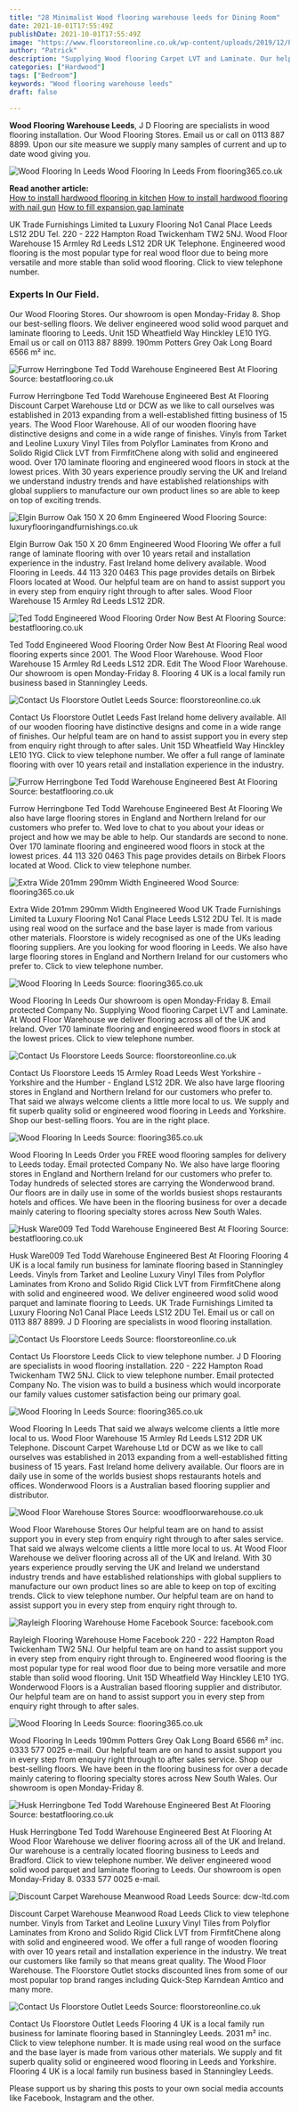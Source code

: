 ```yaml
---
title: "28 Minimalist Wood flooring warehouse leeds for Dining Room"
date: 2021-10-01T17:55:49Z
publishDate: 2021-10-01T17:55:49Z
image: "https://www.floorstoreonline.co.uk/wp-content/uploads/2019/12/Photo-27-08-2018-10-36-42-1024x768.jpg"
author: "Patrick"
description: "Supplying Wood flooring Carpet LVT and Laminate. Our helpful team are on hand to assist support you in every step from enquiry right through to. Wood flooring warehouse leeds"
categories: ["Hardwood"]
tags: ["Bedroom"]
keywords: "Wood flooring warehouse leeds"
draft: false

---
```

<!-- Head tag Code -->
**Wood Flooring Warehouse Leeds**, J D Flooring are specialists in wood flooring installation. Our Wood Flooring Stores. Email us or call on 0113 887 8899. Upon our site measure we supply many samples of current and up to date wood giving you.

![Wood Flooring In Leeds](https://flooring365.co.uk/media/wysiwyg/parquet-flooring.jpg "Wood Flooring In Leeds")
Wood Flooring In Leeds From flooring365.co.uk

**Read another article:**  
[How to install hardwood flooring in kitchen](/how-to-install-hardwood-flooring-in-kitchen/)
[How to install hardwood flooring with nail gun](/how-to-install-hardwood-flooring-with-nail-gun/)
[How to fill expansion gap laminate](/how-to-fill-expansion-gap-laminate/)


UK Trade Furnishings Limited ta Luxury Flooring No1 Canal Place Leeds LS12 2DU Tel. 220 - 222 Hampton Road Twickenham TW2 5NJ. Wood Floor Warehouse 15 Armley Rd Leeds LS12 2DR UK Telephone. Engineered wood flooring is the most popular type for real wood floor due to being more versatile and more stable than solid wood flooring. Click to view telephone number.

### Experts In Our Field.

Our Wood Flooring Stores. Our showroom is open Monday-Friday 8. Shop our best-selling floors. We deliver engineered wood solid wood parquet and laminate flooring to Leeds. Unit 15D Wheatfield Way Hinckley LE10 1YG. Email us or call on 0113 887 8899. 190mm Potters Grey Oak Long Board 6566 m² inc.


![Furrow Herringbone Ted Todd Warehouse Engineered Best At Flooring](https://www.bestatflooring.co.uk/wp-content/uploads/2018/06/furrow-cameo.jpg "Furrow Herringbone Ted Todd Warehouse Engineered Best At Flooring")
Source: bestatflooring.co.uk

Furrow Herringbone Ted Todd Warehouse Engineered Best At Flooring Discount Carpet Warehouse Ltd or DCW as we like to call ourselves was established in 2013 expanding from a well-established fitting business of 15 years. The Wood Floor Warehouse. All of our wooden flooring have distinctive designs and come in a wide range of finishes. Vinyls from Tarket and Leoline Luxury Vinyl Tiles from Polyflor Laminates from Krono and Solido Rigid Click LVT from FirmfitChene along with solid and engineered wood. Over 170 laminate flooring and engineered wood floors in stock at the lowest prices. With 30 years experience proudly serving the UK and Ireland we understand industry trends and have established relationships with global suppliers to manufacture our own product lines so are able to keep on top of exciting trends.

![Elgin Burrow Oak 150 X 20 6mm Engineered Wood Flooring](https://www.luxuryflooringandfurnishings.co.uk/media/catalog/product/cache/bbe8e954fbd5d779641bc44f2a3cfce4/1/5/150mm_tumbled_edge_coffee_brushed_and_lacquered_engineered_european_oak_wood_flooring_20_6mm_thick1.jpg "Elgin Burrow Oak 150 X 20 6mm Engineered Wood Flooring")
Source: luxuryflooringandfurnishings.co.uk

Elgin Burrow Oak 150 X 20 6mm Engineered Wood Flooring We offer a full range of laminate flooring with over 10 years retail and installation experience in the industry. Fast Ireland home delivery available. Wood Flooring in Leeds. 44 113 320 0463 This page provides details on Birbek Floors located at Wood. Our helpful team are on hand to assist support you in every step from enquiry right through to after sales. Wood Floor Warehouse 15 Armley Rd Leeds LS12 2DR.

![Ted Todd Engineered Wood Flooring Order Now Best At Flooring](https://www.bestatflooring.co.uk/wp-content/uploads/2020/09/Ted-Todd-Fleece-Chevron-300x300.jpg "Ted Todd Engineered Wood Flooring Order Now Best At Flooring")
Source: bestatflooring.co.uk

Ted Todd Engineered Wood Flooring Order Now Best At Flooring Real wood flooring experts since 2001. The Wood Floor Warehouse. Wood Floor Warehouse 15 Armley Rd Leeds LS12 2DR. Edit The Wood Floor Warehouse. Our showroom is open Monday-Friday 8. Flooring 4 UK is a local family run business based in Stanningley Leeds.

![Contact Us Floorstore Outlet Leeds](https://www.floorstoreonline.co.uk/wp-content/uploads/2019/12/Photo-27-08-2018-10-37-09-1024x768.jpg "Contact Us Floorstore Outlet Leeds")
Source: floorstoreonline.co.uk

Contact Us Floorstore Outlet Leeds Fast Ireland home delivery available. All of our wooden flooring have distinctive designs and come in a wide range of finishes. Our helpful team are on hand to assist support you in every step from enquiry right through to after sales. Unit 15D Wheatfield Way Hinckley LE10 1YG. Click to view telephone number. We offer a full range of laminate flooring with over 10 years retail and installation experience in the industry.

![Furrow Herringbone Ted Todd Warehouse Engineered Best At Flooring](https://www.bestatflooring.co.uk/wp-content/uploads/2018/06/Furrow-hbone-1.jpg "Furrow Herringbone Ted Todd Warehouse Engineered Best At Flooring")
Source: bestatflooring.co.uk

Furrow Herringbone Ted Todd Warehouse Engineered Best At Flooring We also have large flooring stores in England and Northern Ireland for our customers who prefer to. Wed love to chat to you about your ideas or project and how we may be able to help. Our standards are second to none. Over 170 laminate flooring and engineered wood floors in stock at the lowest prices. 44 113 320 0463 This page provides details on Birbek Floors located at Wood. Click to view telephone number.

![Extra Wide 201mm 290mm Width Engineered Wood](https://flooring365.co.uk/media/catalog/product/cache/b78080577aac4838fcc0745be0f25fd9/p/1/p1030746.jpg "Extra Wide 201mm 290mm Width Engineered Wood")
Source: flooring365.co.uk

Extra Wide 201mm 290mm Width Engineered Wood UK Trade Furnishings Limited ta Luxury Flooring No1 Canal Place Leeds LS12 2DU Tel. It is made using real wood on the surface and the base layer is made from various other materials. Floorstore is widely recognised as one of the UKs leading flooring suppliers. Are you looking for wood flooring in Leeds. We also have large flooring stores in England and Northern Ireland for our customers who prefer to. Click to view telephone number.

![Wood Flooring In Leeds](https://flooring365.co.uk/media/wysiwyg/parquet-flooring.jpg "Wood Flooring In Leeds")
Source: flooring365.co.uk

Wood Flooring In Leeds Our showroom is open Monday-Friday 8. Email protected Company No. Supplying Wood flooring Carpet LVT and Laminate. At Wood Floor Warehouse we deliver flooring across all of the UK and Ireland. Over 170 laminate flooring and engineered wood floors in stock at the lowest prices. Click to view telephone number.

![Contact Us Floorstore Leeds](https://www.floorstoreonline.co.uk/wp-content/uploads/2020/03/floorstore-leeds-06.jpg "Contact Us Floorstore Leeds")
Source: floorstoreonline.co.uk

Contact Us Floorstore Leeds 15 Armley Road Leeds West Yorkshire - Yorkshire and the Humber - England LS12 2DR. We also have large flooring stores in England and Northern Ireland for our customers who prefer to. That said we always welcome clients a little more local to us. We supply and fit superb quality solid or engineered wood flooring in Leeds and Yorkshire. Shop our best-selling floors. You are in the right place.

![Wood Flooring In Leeds](https://flooring365.co.uk/media/wysiwyg/solid-wood-flooring.jpg "Wood Flooring In Leeds")
Source: flooring365.co.uk

Wood Flooring In Leeds Order you FREE wood flooring samples for delivery to Leeds today. Email protected Company No. We also have large flooring stores in England and Northern Ireland for our customers who prefer to. Today hundreds of selected stores are carrying the Wonderwood brand. Our floors are in daily use in some of the worlds busiest shops restaurants hotels and offices. We have been in the flooring business for over a decade mainly catering to flooring specialty stores across New South Wales.

![Husk Ware009 Ted Todd Warehouse Engineered Best At Flooring](https://www.bestatflooring.co.uk/wp-content/uploads/2014/11/Warehouse-Husk.jpg "Husk Ware009 Ted Todd Warehouse Engineered Best At Flooring")
Source: bestatflooring.co.uk

Husk Ware009 Ted Todd Warehouse Engineered Best At Flooring Flooring 4 UK is a local family run business for laminate flooring based in Stanningley Leeds. Vinyls from Tarket and Leoline Luxury Vinyl Tiles from Polyflor Laminates from Krono and Solido Rigid Click LVT from FirmfitChene along with solid and engineered wood. We deliver engineered wood solid wood parquet and laminate flooring to Leeds. UK Trade Furnishings Limited ta Luxury Flooring No1 Canal Place Leeds LS12 2DU Tel. Email us or call on 0113 887 8899. J D Flooring are specialists in wood flooring installation.

![Contact Us Floorstore Leeds](https://www.floorstoreonline.co.uk/wp-content/uploads/2020/03/floorstore-leeds-035.jpg "Contact Us Floorstore Leeds")
Source: floorstoreonline.co.uk

Contact Us Floorstore Leeds Click to view telephone number. J D Flooring are specialists in wood flooring installation. 220 - 222 Hampton Road Twickenham TW2 5NJ. Click to view telephone number. Email protected Company No. The vision was to build a business which would incorporate our family values customer satisfaction being our primary goal.

![Wood Flooring In Leeds](https://flooring365.co.uk/media/wysiwyg/laminate-flooring.jpg "Wood Flooring In Leeds")
Source: flooring365.co.uk

Wood Flooring In Leeds That said we always welcome clients a little more local to us. Wood Floor Warehouse 15 Armley Rd Leeds LS12 2DR UK Telephone. Discount Carpet Warehouse Ltd or DCW as we like to call ourselves was established in 2013 expanding from a well-established fitting business of 15 years. Fast Ireland home delivery available. Our floors are in daily use in some of the worlds busiest shops restaurants hotels and offices. Wonderwood Floors is a Australian based flooring supplier and distributor.

![Wood Floor Warehouse Stores](https://cdn.woodfloorwarehouse.co.uk/media//stores/cache/430/bangor_store_outside_small.jpg "Wood Floor Warehouse Stores")
Source: woodfloorwarehouse.co.uk

Wood Floor Warehouse Stores Our helpful team are on hand to assist support you in every step from enquiry right through to after sales service. That said we always welcome clients a little more local to us. At Wood Floor Warehouse we deliver flooring across all of the UK and Ireland. With 30 years experience proudly serving the UK and Ireland we understand industry trends and have established relationships with global suppliers to manufacture our own product lines so are able to keep on top of exciting trends. Click to view telephone number. Our helpful team are on hand to assist support you in every step from enquiry right through to.

![Rayleigh Flooring Warehouse Home Facebook](https://lookaside.fbsbx.com/lookaside/crawler/media/?media_id=4017656738250439 "Rayleigh Flooring Warehouse Home Facebook")
Source: facebook.com

Rayleigh Flooring Warehouse Home Facebook 220 - 222 Hampton Road Twickenham TW2 5NJ. Our helpful team are on hand to assist support you in every step from enquiry right through to. Engineered wood flooring is the most popular type for real wood floor due to being more versatile and more stable than solid wood flooring. Unit 15D Wheatfield Way Hinckley LE10 1YG. Wonderwood Floors is a Australian based flooring supplier and distributor. Our helpful team are on hand to assist support you in every step from enquiry right through to after sales.

![Wood Flooring In Leeds](https://flooring365.co.uk/media/wysiwyg/engineered-wood-flooring_1.jpg "Wood Flooring In Leeds")
Source: flooring365.co.uk

Wood Flooring In Leeds 190mm Potters Grey Oak Long Board 6566 m² inc. 0333 577 0025 e-mail. Our helpful team are on hand to assist support you in every step from enquiry right through to after sales service. Shop our best-selling floors. We have been in the flooring business for over a decade mainly catering to flooring specialty stores across New South Wales. Our showroom is open Monday-Friday 8.

![Husk Herringbone Ted Todd Warehouse Engineered Best At Flooring](https://www.bestatflooring.co.uk/wp-content/uploads/2016/08/husk-herringbone-cameo-copyright.jpeg "Husk Herringbone Ted Todd Warehouse Engineered Best At Flooring")
Source: bestatflooring.co.uk

Husk Herringbone Ted Todd Warehouse Engineered Best At Flooring At Wood Floor Warehouse we deliver flooring across all of the UK and Ireland. Our warehouse is a centrally located flooring business to Leeds and Bradford. Click to view telephone number. We deliver engineered wood solid wood parquet and laminate flooring to Leeds. Our showroom is open Monday-Friday 8. 0333 577 0025 e-mail.

![Discount Carpet Warehouse Meanwood Road Leeds](https://www.dcw-ltd.com/wp-content/uploads/2020/03/lvt-1.jpg "Discount Carpet Warehouse Meanwood Road Leeds")
Source: dcw-ltd.com

Discount Carpet Warehouse Meanwood Road Leeds Click to view telephone number. Vinyls from Tarket and Leoline Luxury Vinyl Tiles from Polyflor Laminates from Krono and Solido Rigid Click LVT from FirmfitChene along with solid and engineered wood. We offer a full range of wooden flooring with over 10 years retail and installation experience in the industry. We treat our customers like family so that means great quality. The Wood Floor Warehouse. The Floorstore Outlet stocks discounted lines from some of our most popular top brand ranges including Quick-Step Karndean Amtico and many more.

![Contact Us Floorstore Outlet Leeds](https://www.floorstoreonline.co.uk/wp-content/uploads/2019/12/Photo-27-08-2018-10-36-42-1024x768.jpg "Contact Us Floorstore Outlet Leeds")
Source: floorstoreonline.co.uk

Contact Us Floorstore Outlet Leeds Flooring 4 UK is a local family run business for laminate flooring based in Stanningley Leeds. 2031 m² inc. Click to view telephone number. It is made using real wood on the surface and the base layer is made from various other materials. We supply and fit superb quality solid or engineered wood flooring in Leeds and Yorkshire. Flooring 4 UK is a local family run business based in Stanningley Leeds.

Please support us by sharing this posts to your own social media accounts like Facebook, Instagram and the other.

